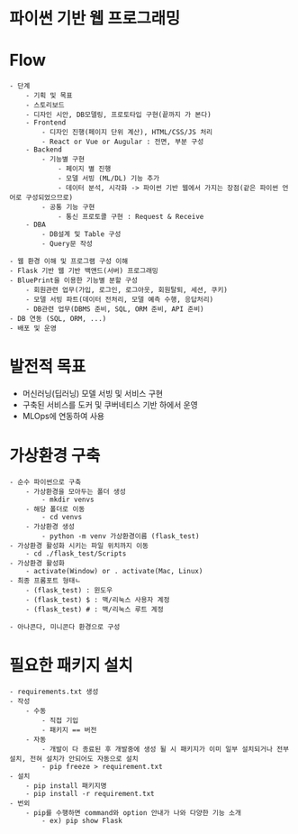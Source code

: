 # 파이썬 기반 웹 프로그래밍

# Flow
    - 단계
        - 기획 및 목표
        - 스토리보드
        - 디자인 시안, DB모델링, 프로토타입 구현(끝까지 가 본다)
        - Frontend
            - 디자인 진행(페이지 단위 계산), HTML/CSS/JS 처리
            - React or Vue or Augular : 전면, 부분 구성
        - Backend
            - 기능별 구현
                - 페이지 별 진행
                - 모델 서빙 (ML/DL) 기능 추가
                - 데이터 분석, 시각화 -> 파이썬 기반 웹에서 가지는 장점(같은 파이썬 언어로 구성되었으므로)
            - 공통 기능 구현
                - 통신 프로토콜 구현 : Request & Receive
        - DBA
            - DB설계 및 Table 구성
            - Query문 작성

    - 웹 환경 이해 및 프로그램 구성 이해
    - Flask 기반 웹 기반 백앤드(서버) 프로그래밍
    - BluePrint을 이용한 기능별 분할 구성
        - 회원관련 업무(가입, 로그인, 로그아웃, 회원탈퇴, 세션, 쿠키) 
        - 모델 서빙 파트(데이터 전처리, 모델 예측 수행, 응답처리)
        - DB관련 업무(DBMS 준비, SQL, ORM 준비, API 준비)
    - DB 연동 (SQL, ORM, ...)
    - 배포 및 운영
# 발전적 목표
- 머신러닝(딥러닝) 모델 서빙 및 서비스 구현
- 구축된 서비스를 도커 및 쿠버네티스 기반 하에서 운영
- MLOps에 연동하여 사용

# 가상환경 구축
    - 순수 파이썬으로 구축
        - 가상환경을 모아두는 폴더 생성 
            - mkdir venvs
        - 해당 폴더로 이동
            - cd venvs
        - 가상환경 생성 
            - python -m venv 가상환경이름 (flask_test)
    - 가상환경 활성화 시키는 파일 위치까지 이동
        - cd ./flask_test/Scripts
    - 가상환경 활성화
        - activate(Window) or . activate(Mac, Linux)
    - 최종 프롬포트 형태ㄴ
        - (flask_test) : 윈도우
        - (flask_test) $ : 맥/리눅스 사용자 계정
        - (flask_test) # : 맥/리눅스 루트 계정

    - 아나콘다, 미니콘다 환경으로 구성

# 필요한 패키지 설치
    - requirements.txt 생성
    - 작성
        - 수동
            - 직접 기입
            - 패키지 == 버전
        - 자동 
            - 개발이 다 종료된 후 개발중에 생성 될 시 패키지가 이미 일부 설치되거나 전부 설치, 전혀 설치가 안되어도 자동으로 설치 
            - pip freeze > requirement.txt
    - 설치
        - pip install 패키지명
        - pip install -r requirement.txt
    - 번외
        - pip를 수행하면 command와 option 안내가 나와 다양한 기능 소개
            - ex) pip show Flask
